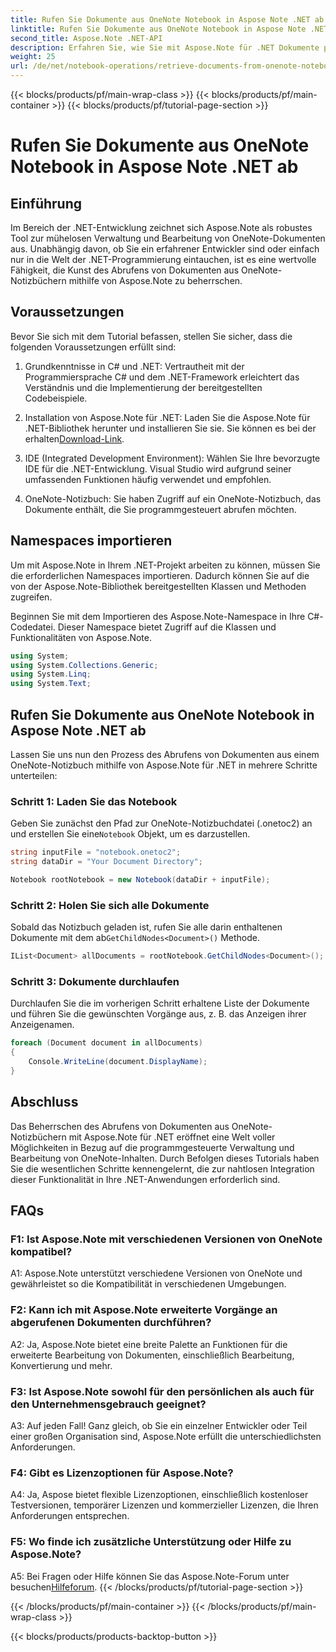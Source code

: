 ```yaml
---
title: Rufen Sie Dokumente aus OneNote Notebook in Aspose Note .NET ab
linktitle: Rufen Sie Dokumente aus OneNote Notebook in Aspose Note .NET ab
second_title: Aspose.Note .NET-API
description: Erfahren Sie, wie Sie mit Aspose.Note für .NET Dokumente programmgesteuert aus OneNote-Notizbüchern abrufen und so eine nahtlose Integration und Bearbeitung ermöglichen.
weight: 25
url: /de/net/notebook-operations/retrieve-documents-from-onenote-notebook/
---
```


{{< blocks/products/pf/main-wrap-class >}}
{{< blocks/products/pf/main-container >}}
{{< blocks/products/pf/tutorial-page-section >}}

# Rufen Sie Dokumente aus OneNote Notebook in Aspose Note .NET ab

## Einführung

Im Bereich der .NET-Entwicklung zeichnet sich Aspose.Note als robustes Tool zur mühelosen Verwaltung und Bearbeitung von OneNote-Dokumenten aus. Unabhängig davon, ob Sie ein erfahrener Entwickler sind oder einfach nur in die Welt der .NET-Programmierung eintauchen, ist es eine wertvolle Fähigkeit, die Kunst des Abrufens von Dokumenten aus OneNote-Notizbüchern mithilfe von Aspose.Note zu beherrschen.

## Voraussetzungen

Bevor Sie sich mit dem Tutorial befassen, stellen Sie sicher, dass die folgenden Voraussetzungen erfüllt sind:

1. Grundkenntnisse in C# und .NET: Vertrautheit mit der Programmiersprache C# und dem .NET-Framework erleichtert das Verständnis und die Implementierung der bereitgestellten Codebeispiele.

2.  Installation von Aspose.Note für .NET: Laden Sie die Aspose.Note für .NET-Bibliothek herunter und installieren Sie sie. Sie können es bei der erhalten[Download-Link](https://releases.aspose.com/note/net/).

3. IDE (Integrated Development Environment): Wählen Sie Ihre bevorzugte IDE für die .NET-Entwicklung. Visual Studio wird aufgrund seiner umfassenden Funktionen häufig verwendet und empfohlen.

4. OneNote-Notizbuch: Sie haben Zugriff auf ein OneNote-Notizbuch, das Dokumente enthält, die Sie programmgesteuert abrufen möchten.

## Namespaces importieren

Um mit Aspose.Note in Ihrem .NET-Projekt arbeiten zu können, müssen Sie die erforderlichen Namespaces importieren. Dadurch können Sie auf die von der Aspose.Note-Bibliothek bereitgestellten Klassen und Methoden zugreifen.

Beginnen Sie mit dem Importieren des Aspose.Note-Namespace in Ihre C#-Codedatei. Dieser Namespace bietet Zugriff auf die Klassen und Funktionalitäten von Aspose.Note.

```csharp
using System;
using System.Collections.Generic;
using System.Linq;
using System.Text;
```

## Rufen Sie Dokumente aus OneNote Notebook in Aspose Note .NET ab

Lassen Sie uns nun den Prozess des Abrufens von Dokumenten aus einem OneNote-Notizbuch mithilfe von Aspose.Note für .NET in mehrere Schritte unterteilen:

### Schritt 1: Laden Sie das Notebook

 Geben Sie zunächst den Pfad zur OneNote-Notizbuchdatei (.onetoc2) an und erstellen Sie eine`Notebook` Objekt, um es darzustellen.

```csharp
string inputFile = "notebook.onetoc2";
string dataDir = "Your Document Directory";

Notebook rootNotebook = new Notebook(dataDir + inputFile);
```

### Schritt 2: Holen Sie sich alle Dokumente

 Sobald das Notizbuch geladen ist, rufen Sie alle darin enthaltenen Dokumente mit dem ab`GetChildNodes<Document>()` Methode.

```csharp
IList<Document> allDocuments = rootNotebook.GetChildNodes<Document>();
```

### Schritt 3: Dokumente durchlaufen

Durchlaufen Sie die im vorherigen Schritt erhaltene Liste der Dokumente und führen Sie die gewünschten Vorgänge aus, z. B. das Anzeigen ihrer Anzeigenamen.

```csharp
foreach (Document document in allDocuments) 
{
    Console.WriteLine(document.DisplayName);
}
```

## Abschluss

Das Beherrschen des Abrufens von Dokumenten aus OneNote-Notizbüchern mit Aspose.Note für .NET eröffnet eine Welt voller Möglichkeiten in Bezug auf die programmgesteuerte Verwaltung und Bearbeitung von OneNote-Inhalten. Durch Befolgen dieses Tutorials haben Sie die wesentlichen Schritte kennengelernt, die zur nahtlosen Integration dieser Funktionalität in Ihre .NET-Anwendungen erforderlich sind.

## FAQs

### F1: Ist Aspose.Note mit verschiedenen Versionen von OneNote kompatibel?

A1: Aspose.Note unterstützt verschiedene Versionen von OneNote und gewährleistet so die Kompatibilität in verschiedenen Umgebungen.

### F2: Kann ich mit Aspose.Note erweiterte Vorgänge an abgerufenen Dokumenten durchführen?

A2: Ja, Aspose.Note bietet eine breite Palette an Funktionen für die erweiterte Bearbeitung von Dokumenten, einschließlich Bearbeitung, Konvertierung und mehr.

### F3: Ist Aspose.Note sowohl für den persönlichen als auch für den Unternehmensgebrauch geeignet?

A3: Auf jeden Fall! Ganz gleich, ob Sie ein einzelner Entwickler oder Teil einer großen Organisation sind, Aspose.Note erfüllt die unterschiedlichsten Anforderungen.

### F4: Gibt es Lizenzoptionen für Aspose.Note?

A4: Ja, Aspose bietet flexible Lizenzoptionen, einschließlich kostenloser Testversionen, temporärer Lizenzen und kommerzieller Lizenzen, die Ihren Anforderungen entsprechen.

### F5: Wo finde ich zusätzliche Unterstützung oder Hilfe zu Aspose.Note?

 A5: Bei Fragen oder Hilfe können Sie das Aspose.Note-Forum unter besuchen[Hilfeforum](https://forum.aspose.com/c/note/28).
{{< /blocks/products/pf/tutorial-page-section >}}

{{< /blocks/products/pf/main-container >}}
{{< /blocks/products/pf/main-wrap-class >}}

{{< blocks/products/products-backtop-button >}}
